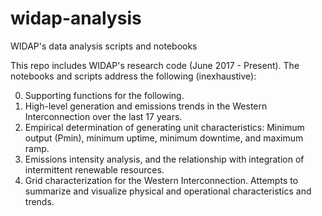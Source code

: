 # widap-analysis
WIDAP's data analysis scripts and notebooks

This repo includes WIDAP's research code (June 2017 - Present).
The notebooks and scripts address the following (inexhaustive):

0. Supporting functions for the following.
1. High-level generation and emissions trends in the Western Interconnection over the last 17 years.
2. Empirical determination of generating unit characteristics: Minimum output (Pmin), minimum uptime, minimum downtime, and maximum ramp.
3. Emissions intensity analysis, and the relationship with integration of intermittent renewable resources.
4. Grid characterization for the Western Interconnection. Attempts to summarize and visualize physical and operational characteristics and trends. 
